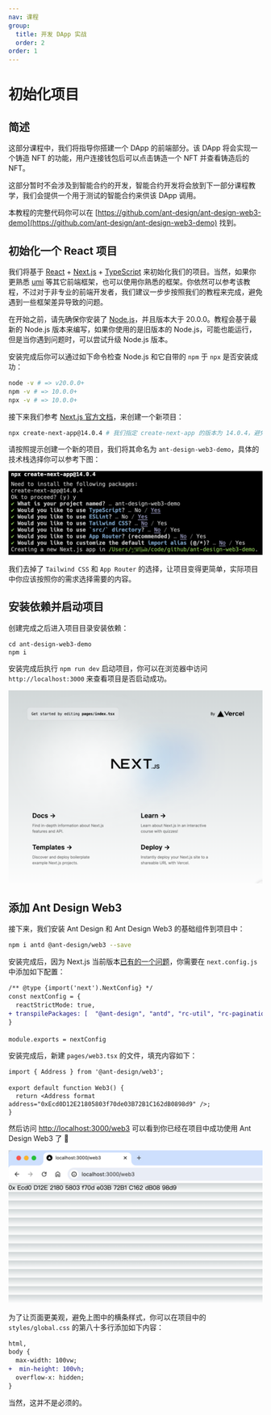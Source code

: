 ```yaml
---
nav: 课程
group:
  title: 开发 DApp 实战
  order: 2
order: 1
---
```


# 初始化项目

## 简述

这部分课程中，我们将指导你搭建一个 DApp 的前端部分。该 DApp 将会实现一个铸造 NFT 的功能，用户连接钱包后可以点击铸造一个 NFT 并查看铸造后的 NFT。

这部分暂时不会涉及到智能合约的开发，智能合约开发将会放到下一部分课程教学，我们会提供一个用于测试的智能合约来供该 DApp 调用。

本教程的完整代码你可以在 [https://github.com/ant-design/ant-design-web3-demo](https://github.com/ant-design/ant-design-web3-demo) 找到。

## 初始化一个 React 项目

我们将基于 [React](https://react.dev/) + [Next.js](https://nextjs.org/) + [TypeScript](https://www.typescriptlang.org/) 来初始化我们的项目。当然，如果你更熟悉 [umi](https://nextjs.org/) 等其它前端框架，也可以使用你熟悉的框架。你依然可以参考该教程，不过对于非专业的前端开发者，我们建议一步步按照我们的教程来完成，避免遇到一些框架差异导致的问题。

在开始之前，请先确保你安装了 [Node.js](https://nodejs.org/)，并且版本大于 20.0.0。教程会基于最新的 Node.js 版本来编写，如果你使用的是旧版本的 Node.js，可能也能运行，但是当你遇到问题时，可以尝试升级 Node.js 版本。

安装完成后你可以通过如下命令检查 Node.js 和它自带的 `npm` 于 `npx` 是否安装成功：

```bash
node -v # => v20.0.0+
npm -v # => 10.0.0+
npx -v # => 10.0.0+
```

接下来我们参考 [Next.js 官方文档](https://nextjs.org/docs/getting-started/installation)，来创建一个新项目：

```bash
npx create-next-app@14.0.4 # 我们指定 create-next-app 的版本为 14.0.4，避免升级带来的差异影响教程的细节
```

请按照提示创建一个新的项目，我们将其命名为 `ant-design-web3-demo`，具体的技术栈选择你可以参考下图：

![创建项目](./img/init-next.png)

我们去掉了 `Tailwind CSS` 和 `App Router` 的选择，让项目变得更简单，实际项目中你应该按照你的需求选择需要的内容。

## 安装依赖并启动项目

创建完成之后进入项目目录安装依赖：

```base
cd ant-design-web3-demo
npm i
```

安装完成后执行 `npm run dev` 启动项目，你可以在浏览器中访问 `http://localhost:3000` 来查看项目是否启动成功。

![](./img/next-init-page.png)

## 添加 Ant Design Web3

接下来，我们安装 Ant Design 和 Ant Design Web3 的基础组件到项目中：

```bash
npm i antd @ant-design/web3 --save
```

安装完成后，因为 Next.js 当前版本[已有的一个问题](https://github.com/ant-design/ant-design/issues/46053)，你需要在 `next.config.js` 中添加如下配置：

```diff
/** @type {import('next').NextConfig} */
const nextConfig = {
  reactStrictMode: true,
+ transpilePackages: [  "@ant-design", "antd", "rc-util", "rc-pagination", "rc-picker" ],
}

module.exports = nextConfig
```

安装完成后，新建 `pages/web3.tsx` 的文件，填充内容如下：

```tsx | pure
import { Address } from '@ant-design/web3';

export default function Web3() {
  return <Address format address="0xEcd0D12E21805803f70de03B72B1C162dB0898d9" />;
}
```

然后访问 [http://localhost:3000/web3](http://localhost:3000/web3) 可以看到你已经在项目中成功使用 Ant Design Web3 了 🎉

![](./img/dev-success.png)

为了让页面更美观，避免上图中的横条样式，你可以在项目中的 `styles/global.css` 的第八十多行添加如下内容：

```diff
html,
body {
  max-width: 100vw;
+  min-height: 100vh;
  overflow-x: hidden;
}
```

当然，这并不是必须的。
